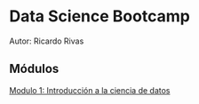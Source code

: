 # Data Science Bootcamp

Autor: Ricardo Rivas

## Módulos

[Modulo 1: Introducción a la ciencia de datos](src/modulo1/README.md)
